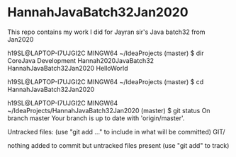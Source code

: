 # HannahJavaBatch32Jan2020
This repo contains my work I did for Jayran sir's Java batch32 from Jan2020



h19SL@LAPTOP-I7UJGI2C MINGW64 ~/IdeaProjects (master)
$ dir
CoreJava  Development  Hannah2020JavaBatch32  HannahJavaBatch32Jan2020  HelloWorld

h19SL@LAPTOP-I7UJGI2C MINGW64 ~/IdeaProjects (master)
$ cd HannahJavaBatch32Jan2020

h19SL@LAPTOP-I7UJGI2C MINGW64 ~/IdeaProjects/HannahJavaBatch32Jan2020 (master)
$ git status
On branch master
Your branch is up to date with 'origin/master'.

Untracked files:
  (use "git add <file>..." to include in what will be committed)
        GIT/

nothing added to commit but untracked files present (use "git add" to track)
